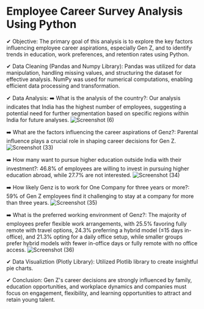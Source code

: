 # Employee Career Survey Analysis Using Python


✔ Objective: The primary goal of this analysis is to explore the key factors influencing employee career aspirations, especially Gen Z, and to identify trends in education, work preferences, and retention rates using Python.

✔ Data Cleaning (Pandas and Numpy Library): Pandas was utilized for data manipulation, handling missing values, and structuring the dataset for effective analysis. NumPy was used for numerical computations, enabling efficient data processing and transformation.

✔ Data Analysis:
   ➡️ What is the analysis of the country?: Our analysis indicates that India has the highest number of employees, suggesting a potential need for further 
   segmentation based on specific regions within India for future analyses.
   ![Screenshot (6)](https://github.com/subhajitdey295/Python_Employee_Career_Survey/assets/73297451/b6c9d852-d458-4459-b8d7-806838c4d74b)

   ➡️ What are the factors influencing the career aspirations of Genz?: Parental influence plays a crucial role in shaping career decisions for Gen Z.
   ![Screenshot (33)](https://github.com/subhajitdey295/Python_Employee_Career_Survey/assets/73297451/b01048de-99cb-4a8b-a2bb-5da53b05979b)

   ➡️ How many want to pursue higher education outside India with their investment?: 46.8% of employees are willing to invest in pursuing higher education abroad, while 27.7% are not interested.
   ![Screenshot (34)](https://github.com/subhajitdey295/Python_Employee_Career_Survey/assets/73297451/bc70b604-de06-49c5-874c-acf77ce24307)

   ➡️ How likely Genz is to work for One Company for three years or more?: 59% of Gen Z employees find it challenging to stay at a company for more than three years.
   ![Screenshot (35)](https://github.com/subhajitdey295/Python_Employee_Career_Survey/assets/73297451/388662ff-7c88-4bc0-9d50-fbe4dfe74e5e)

   ➡️ What is the preferred working environment of Genz?: The majority of employees prefer flexible work arrangements, with 25.5% favoring fully remote with travel options, 24.3% preferring a hybrid model (≤15 
   days in-office), and 21.3% opting for a daily office setup, while smaller groups prefer hybrid models with fewer in-office days or fully remote with no office access.
   ![Screenshot (36)](https://github.com/subhajitdey295/Python_Employee_Career_Survey/assets/73297451/12cc63e7-d451-43c3-91bb-d2d0a7d1f1da)

✔ Data Visualiztion (Plotly Library): Utilized Plotlib library to create insightful pie charts.

✔ Conclusion: Gen Z's career decisions are strongly influenced by family, education opportunities, and workplace dynamics and companies must focus on engagement, flexibility, and learning opportunities to attract and retain young talent.

